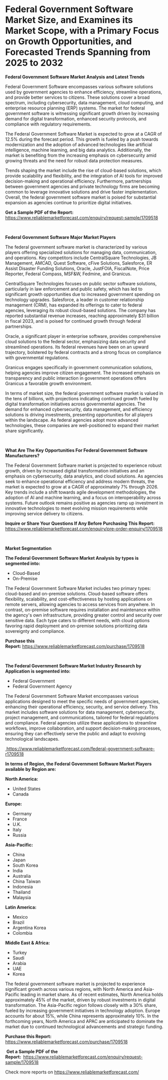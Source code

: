<p><h1>Federal Government Software Market Size, and Examines its Market Scope, with a Primary Focus on Growth Opportunities, and Forecasted Trends Spanning from 2025 to 2032</h1></p><p><strong>Federal Government Software Market Analysis and Latest Trends</strong></p>
<p><p>Federal Government Software encompasses various software solutions used by government agencies to enhance efficiency, streamline operations, and provide better services to citizens. These solutions cover a broad spectrum, including cybersecurity, data management, cloud computing, and enterprise resource planning (ERP) systems. The market for federal government software is witnessing significant growth driven by increasing demand for digital transformation, enhanced security protocols, and compliance with regulatory requirements.</p><p>The Federal Government Software Market is expected to grow at a CAGR of 12.5% during the forecast period. This growth is fueled by a push towards modernization and the adoption of advanced technologies like artificial intelligence, machine learning, and big data analytics. Additionally, the market is benefiting from the increasing emphasis on cybersecurity amid growing threats and the need for robust data protection measures.</p><p>Trends shaping the market include the rise of cloud-based solutions, which provide scalability and flexibility, and the integration of AI tools for improved decision-making and operational efficiency. Furthermore, partnerships between government agencies and private technology firms are becoming common to leverage innovative solutions and drive faster implementation. Overall, the federal government software market is poised for substantial expansion as agencies continue to prioritize digital initiatives.</p></p>
<p><strong>Get a Sample PDF of the Report:&nbsp;</strong> <a href="https://www.reliablemarketforecast.com/enquiry/request-sample/1709518?utm_campaign=1875&utm_medium=2&utm_source=Github&utm_content=ia&utm_term=10012025&utm_id=federal-government-software">https://www.reliablemarketforecast.com/enquiry/request-sample/1709518</a></p>
<p>&nbsp;</p>
<p><strong>Federal Government Software Major Market Players</strong></p>
<p><p>The federal government software market is characterized by various players offering specialized solutions for managing data, communication, and operations. Key competitors include CentralSquare Technologies, JB Management, AMCAD, Quest Software, cFive Solutions, Salesforce, ER Assist Disaster Funding Solutions, Oracle, JustFOIA, FiscalNote, Price Reporter, Federal Compass, MSF&W, Fedmine, and Granicus.</p><p>CentralSquare Technologies focuses on public sector software solutions, particularly in law enforcement and public safety, which has led to significant growth opportunities due to increased government spending on technology upgrades. Salesforce, a leader in customer relationship management (CRM), has expanded its offerings to cater to federal agencies, leveraging its robust cloud-based solutions. The company has reported substantial revenue increases, reaching approximately $31 billion in fiscal 2023, and is poised for continued growth through federal partnerships.</p><p>Oracle, a significant player in enterprise software, provides comprehensive cloud solutions to the federal sector, emphasizing data security and streamlined operations. Its federal revenues have been on an upward trajectory, bolstered by federal contracts and a strong focus on compliance with governmental regulations.</p><p>Granicus engages specifically in government communication solutions, helping agencies improve citizen engagement. The increased emphasis on transparency and public interaction in government operations offers Granicus a favorable growth environment.</p><p>In terms of market size, the federal government software market is valued in the tens of billions, with projections indicating continued growth fueled by digital transformation initiatives across governmental agencies. The demand for enhanced cybersecurity, data management, and efficiency solutions is driving investments, presenting opportunities for all players within the landscape. As federal agencies adopt more advanced technologies, these companies are well-positioned to expand their market share significantly.</p></p>
<p>&nbsp;</p>
<p><strong>What Are The Key Opportunities For Federal Government Software Manufacturers?</strong></p>
<p><p>The Federal Government Software market is projected to experience robust growth, driven by increased digital transformation initiatives and an emphasis on cybersecurity, data analytics, and cloud solutions. As agencies seek to enhance operational efficiency and address modern threats, the market is expected to grow at a CAGR of approximately 7% through 2026. Key trends include a shift towards agile development methodologies, the adoption of AI and machine learning, and a focus on interoperability across systems. Future outlook remains positive as agencies ramp up investment in innovative technologies to meet evolving mission requirements while improving service delivery to citizens.</p></p>
<p><strong>Inquire or Share Your Questions If Any Before Purchasing This Report:</strong> <a href="https://www.reliablemarketforecast.com/enquiry/pre-order-enquiry/1709518?utm_campaign=1875&utm_medium=2&utm_source=Github&utm_content=ia&utm_term=10012025&utm_id=federal-government-software">https://www.reliablemarketforecast.com/enquiry/pre-order-enquiry/1709518</a></p>
<p>&nbsp;</p>
<p><strong>Market Segmentation</strong></p>
<p><strong>The Federal Government Software Market Analysis by types is segmented into:</strong></p>
<p><ul><li>Cloud-Based</li><li>On-Premise</li></ul></p>
<p><p>The Federal Government Software Market includes two primary types: cloud-based and on-premise solutions. Cloud-based software offers flexibility, scalability, and cost-effectiveness by hosting applications on remote servers, allowing agencies to access services from anywhere. In contrast, on-premise software requires installation and maintenance within the agency's own infrastructure, providing greater control and security over sensitive data. Each type caters to different needs, with cloud options favoring rapid deployment and on-premise solutions prioritizing data sovereignty and compliance.</p></p>
<p><strong>Purchase this Report:&nbsp;</strong><a href="https://www.reliablemarketforecast.com/purchase/1709518?utm_campaign=1875&utm_medium=2&utm_source=Github&utm_content=ia&utm_term=10012025&utm_id=federal-government-software">https://www.reliablemarketforecast.com/purchase/1709518</a></p>
<p>&nbsp;</p>
<p><strong>The Federal Government Software Market Industry Research by Application is segmented into:</strong></p>
<p><ul><li>Federal Government</li><li>Federal Government Agency</li></ul></p>
<p><p>The Federal Government Software Market encompasses various applications designed to meet the specific needs of government agencies, enhancing their operational efficiency, security, and service delivery. This market includes software solutions for data management, cybersecurity, project management, and communications, tailored for federal regulations and compliance. Federal agencies utilize these applications to streamline workflows, improve collaboration, and support decision-making processes, ensuring they can effectively serve the public and adapt to evolving technological landscapes.</p></p>
<p><a href="https://www.reliablemarketforecast.com/federal-government-software-r1709518?utm_campaign=1875&utm_medium=2&utm_source=Github&utm_content=ia&utm_term=10012025&utm_id=federal-government-software">&nbsp;https://www.reliablemarketforecast.com/federal-government-software-r1709518</a></p>
<p><strong>In terms of Region, the Federal Government Software Market Players available by Region are:</strong></p>
<p>
    <p> <strong> North America: </strong>
        <ul>
            <li>United States</li>
            <li>Canada</li>
        </ul>
        </p> 
    <p> <strong> Europe: </strong>
        <ul>
            <li>Germany</li>
            <li>France</li>
            <li>U.K.</li>
            <li>Italy</li>
            <li>Russia</li>
        </ul>
        </p> 
    <p> <strong> Asia-Pacific: </strong>
        <ul>
            <li>China</li>
            <li>Japan</li>
            <li>South Korea</li>
            <li>India</li>
            <li>Australia</li>
            <li>China Taiwan</li>
            <li>Indonesia</li>
            <li>Thailand</li>
            <li>Malaysia</li>
        </ul>
        </p> 
    <p> <strong> Latin America: </strong>
        <ul>
            <li>Mexico</li>
            <li>Brazil</li>
            <li>Argentina Korea</li>
            <li>Colombia</li>
        </ul>
        </p> 
    <p> <strong> Middle East & Africa: </strong>
        <ul>
            <li>Turkey</li>
            <li>Saudi</li>
            <li>Arabia</li>
            <li>UAE</li>
            <li>Korea</li>
        </ul>
    </p>
    </p>
<p><p>The federal government software market is projected to experience significant growth across various regions, with North America and Asia-Pacific leading in market share. As of recent estimates, North America holds approximately 45% of the market, driven by robust investments in digital transformation. The Asia-Pacific region follows closely with a 30% share, fueled by increasing government initiatives in technology adoption. Europe accounts for about 15%, while China represents approximately 10%. In the forthcoming years, North America and APAC are anticipated to dominate the market due to continued technological advancements and strategic funding.</p></p>
<p><strong>Purchase this Report: </strong><a href="https://www.reliablemarketforecast.com/purchase/1709518?utm_campaign=1875&utm_medium=2&utm_source=Github&utm_content=ia&utm_term=10012025&utm_id=federal-government-software">https://www.reliablemarketforecast.com/purchase/1709518</a></p>
<p>&nbsp;<strong>Get a Sample PDF of the Report:&nbsp;&nbsp;</strong><a href="https://www.reliablemarketforecast.com/enquiry/request-sample/1709518?utm_campaign=1875&utm_medium=2&utm_source=Github&utm_content=ia&utm_term=10012025&utm_id=federal-government-software">https://www.reliablemarketforecast.com/enquiry/request-sample/1709518</a></p>
<p><strong></strong></p>
<p>Check more reports on <a href="https://www.reliablemarketforecast.com/?utm_campaign=1875&utm_medium=2&utm_source=Github&utm_content=ia&utm_term=10012025&utm_id=federal-government-software">https://www.reliablemarketforecast.com/</a></p>